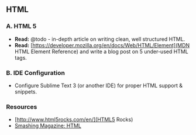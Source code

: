 HTML
----

### A. HTML 5 

* __Read:__ @todo - in-depth article on writing clean, well structured HTML.
* __Read:__ [https://developer.mozilla.org/en/docs/Web/HTML/Element](MDN HTML Element Reference) and write a blog post on 5 under-used HTML tags.

### B. IDE Configuration

* Configure Sublime Text 3 (or another IDE) for proper HTML support & snippets.

### Resources

* [http://www.html5rocks.com/en/](HTML5 Rocks)
* [Smashing Magazine: HTML](http://www.smashingmagazine.com/tag/html/)
